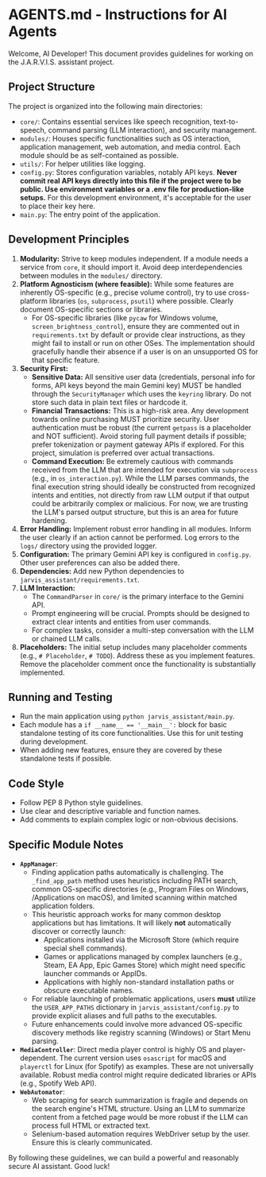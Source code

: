 # AGENTS.md - Instructions for AI Agents

Welcome, AI Developer! This document provides guidelines for working on the J.A.R.V.I.S. assistant project.

## Project Structure

The project is organized into the following main directories:

*   `core/`: Contains essential services like speech recognition, text-to-speech, command parsing (LLM interaction), and security management.
*   `modules/`: Houses specific functionalities such as OS interaction, application management, web automation, and media control. Each module should be as self-contained as possible.
*   `utils/`: For helper utilities like logging.
*   `config.py`: Stores configuration variables, notably API keys. **Never commit real API keys directly into this file if the project were to be public. Use environment variables or a .env file for production-like setups.** For this development environment, it's acceptable for the user to place their key here.
*   `main.py`: The entry point of the application.

## Development Principles

1.  **Modularity:** Strive to keep modules independent. If a module needs a service from `core`, it should import it. Avoid deep interdependencies between modules in the `modules/` directory.
2.  **Platform Agnosticism (where feasible):** While some features are inherently OS-specific (e.g., precise volume control), try to use cross-platform libraries (`os`, `subprocess`, `psutil`) where possible. Clearly document OS-specific sections or libraries.
    *   For OS-specific libraries (like `pycaw` for Windows volume, `screen_brightness_control`), ensure they are commented out in `requirements.txt` by default or provide clear instructions, as they might fail to install or run on other OSes. The implementation should gracefully handle their absence if a user is on an unsupported OS for that specific feature.
3.  **Security First:**
    *   **Sensitive Data:** All sensitive user data (credentials, personal info for forms, API keys beyond the main Gemini key) MUST be handled through the `SecurityManager` which uses the `keyring` library. Do not store such data in plain text files or hardcode it.
    *   **Financial Transactions:** This is a high-risk area. Any development towards online purchasing MUST prioritize security. User authentication must be robust (the current `getpass` is a placeholder and NOT sufficient). Avoid storing full payment details if possible; prefer tokenization or payment gateway APIs if explored. For this project, simulation is preferred over actual transactions.
    *   **Command Execution:** Be extremely cautious with commands received from the LLM that are intended for execution via `subprocess` (e.g., in `os_interaction.py`). While the LLM parses commands, the final execution string should ideally be constructed from recognized intents and entities, not directly from raw LLM output if that output could be arbitrarily complex or malicious. For now, we are trusting the LLM's parsed output structure, but this is an area for future hardening.
4.  **Error Handling:** Implement robust error handling in all modules. Inform the user clearly if an action cannot be performed. Log errors to the `logs/` directory using the provided logger.
5.  **Configuration:** The primary Gemini API key is configured in `config.py`. Other user preferences can also be added there.
6.  **Dependencies:** Add new Python dependencies to `jarvis_assistant/requirements.txt`.
7.  **LLM Interaction:**
    *   The `CommandParser` in `core/` is the primary interface to the Gemini API.
    *   Prompt engineering will be crucial. Prompts should be designed to extract clear intents and entities from user commands.
    *   For complex tasks, consider a multi-step conversation with the LLM or chained LLM calls.
8.  **Placeholders:** The initial setup includes many placeholder comments (e.g., `# Placeholder`, `# TODO`). Address these as you implement features. Remove the placeholder comment once the functionality is substantially implemented.

## Running and Testing

*   Run the main application using `python jarvis_assistant/main.py`.
*   Each module has a `if __name__ == '__main__':` block for basic standalone testing of its core functionalities. Use this for unit testing during development.
*   When adding new features, ensure they are covered by these standalone tests if possible.

## Code Style

*   Follow PEP 8 Python style guidelines.
*   Use clear and descriptive variable and function names.
*   Add comments to explain complex logic or non-obvious decisions.

## Specific Module Notes

*   **`AppManager`**:
    *   Finding application paths automatically is challenging. The `_find_app_path` method uses heuristics including PATH search, common OS-specific directories (e.g., Program Files on Windows, /Applications on macOS), and limited scanning within matched application folders.
    *   This heuristic approach works for many common desktop applications but has limitations. It will likely **not** automatically discover or correctly launch:
        *   Applications installed via the Microsoft Store (which require special shell commands).
        *   Games or applications managed by complex launchers (e.g., Steam, EA App, Epic Games Store) which might need specific launcher commands or AppIDs.
        *   Applications with highly non-standard installation paths or obscure executable names.
    *   For reliable launching of problematic applications, users **must** utilize the `USER_APP_PATHS` dictionary in `jarvis_assistant/config.py` to provide explicit aliases and full paths to the executables.
    *   Future enhancements could involve more advanced OS-specific discovery methods like registry scanning (Windows) or Start Menu parsing.
*   **`MediaController`**: Direct media player control is highly OS and player-dependent. The current version uses `osascript` for macOS and `playerctl` for Linux (for Spotify) as examples. These are not universally available. Robust media control might require dedicated libraries or APIs (e.g., Spotify Web API).
*   **`WebAutomator`**:
    *   Web scraping for search summarization is fragile and depends on the search engine's HTML structure. Using an LLM to summarize content from a fetched page would be more robust if the LLM can process full HTML or extracted text.
    *   Selenium-based automation requires WebDriver setup by the user. Ensure this is clearly communicated.

By following these guidelines, we can build a powerful and reasonably secure AI assistant. Good luck!
